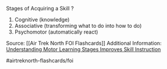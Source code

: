 Stages of Acquiring a Skill
?
1. Cognitive (knowledge)
2. Associative (transforming what to do into how to do)
3. Psychomotor (automatically react)
<!--SR:!2022-10-04,1,230-->


Source: [[Air Trek North FOI Flashcards]]
Additional Information: [Understanding Motor Learning Stages Improves Skill Instruction](https://us.humankinetics.com/blogs/excerpt/understanding-motor-learning-stages-improves-skill-instruction)

#airtreknorth-flashcards/foi